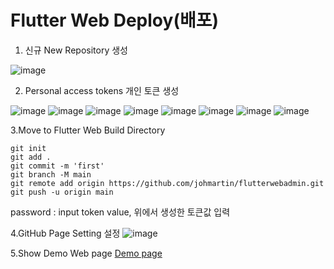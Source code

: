 # Flutter Web Deploy(배포)

1. 신규 New  Repository 생성

![image](https://user-images.githubusercontent.com/82506516/142849261-838651e4-2d15-4522-a58b-b3e68a4a2fe4.png)


2. Personal access tokens 개인 토큰 생성

![image](https://user-images.githubusercontent.com/82506516/142846085-32502343-bdad-4810-a8ed-d020f97a8e7c.png)
![image](https://user-images.githubusercontent.com/82506516/142846295-567c815b-0f69-4efd-92ad-74719851c539.png)
![image](https://user-images.githubusercontent.com/82506516/142846545-f770dab9-f55d-4ecb-9ca5-fea22be3bc3b.png)
![image](https://user-images.githubusercontent.com/82506516/142846673-8c8c70d6-7d01-4d95-9f14-77edb8a08a16.png)
![image](https://user-images.githubusercontent.com/82506516/142846766-a5c0423b-c442-4e4f-9a27-47e1ca5e7547.png)
![image](https://user-images.githubusercontent.com/82506516/142846934-8c2b8e0d-1ec8-47dd-a52f-ab4f18ba5bea.png)
![image](https://user-images.githubusercontent.com/82506516/142847131-66f0a358-e86d-4828-86fd-4272758b8928.png)
![image](https://user-images.githubusercontent.com/82506516/142847408-dde0097e-2d2f-4bf2-a446-cb982fff7ff1.png)



3.Move to  Flutter Web Build Directory 
  ```
  git init
  git add .
  git commit -m 'first'
  git branch -M main
  git remote add origin https://github.com/johmartin/flutterwebadmin.git 
  git push -u origin main
  ```
  password : input token value, 위에서 생성한 토큰값 입력
  

4.GitHub Page Setting 설정
![image](https://user-images.githubusercontent.com/82506516/142848754-715ecaf4-baab-4a5e-8c8c-9443d355939e.png)


5.Show Demo Web page
[Demo page](https://johmartin.github.io/flutterwebadmin/)


